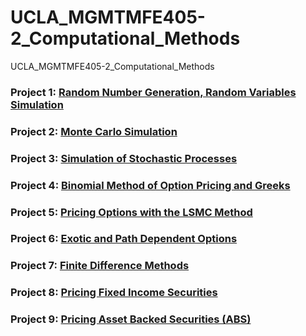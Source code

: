 # UCLA_MGMTMFE405-2_Computational_Methods
UCLA_MGMTMFE405-2_Computational_Methods

### Project 1: [Random Number Generation, Random Variables Simulation](https://github.com/hyeuk-jung/UCLA_MGMTMFE405-2_Computational_Methods/tree/master/Project%201)

### Project 2: [Monte Carlo Simulation](https://github.com/hyeuk-jung/UCLA_MGMTMFE405-2_Computational_Methods/tree/master/Project%202)

### Project 3: [Simulation of Stochastic Processes](https://github.com/hyeuk-jung/UCLA_MGMTMFE405-2_Computational_Methods/tree/master/Project%203)

### Project 4: [Binomial Method of Option Pricing and Greeks](https://github.com/hyeuk-jung/UCLA_MGMTMFE405-2_Computational_Methods/tree/master/Project%204)

### Project 5: [Pricing Options with the LSMC Method](https://github.com/hyeuk-jung/UCLA_MGMTMFE405-2_Computational_Methods/tree/master/Project%205)

### Project 6: [Exotic and Path Dependent Options](https://github.com/hyeuk-jung/UCLA_MGMTMFE405-2_Computational_Methods/tree/master/Project%206)

### Project 7: [Finite Difference Methods](https://github.com/hyeuk-jung/UCLA_MGMTMFE405-2_Computational_Methods/tree/master/Project%207)

### Project 8: [Pricing Fixed Income Securities](https://github.com/hyeuk-jung/UCLA_MGMTMFE405-2_Computational_Methods/tree/master/Project%208)

### Project 9: [Pricing Asset Backed Securities (ABS)](https://github.com/hyeuk-jung/UCLA_MGMTMFE405-2_Computational_Methods/tree/master/Project%209)
